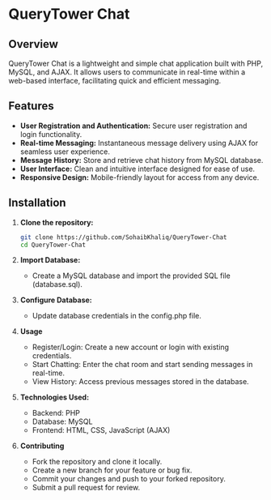 # QueryTower Chat

## Overview

QueryTower Chat is a lightweight and simple chat application built with PHP, MySQL, and AJAX. It allows users to communicate in real-time within a web-based interface, facilitating quick and efficient messaging.

## Features

- **User Registration and Authentication:** Secure user registration and login functionality.
- **Real-time Messaging:** Instantaneous message delivery using AJAX for seamless user experience.
- **Message History:** Store and retrieve chat history from MySQL database.
- **User Interface:** Clean and intuitive interface designed for ease of use.
- **Responsive Design:** Mobile-friendly layout for access from any device.

## Installation

1. **Clone the repository:**

   ```bash
   git clone https://github.com/SohaibKhaliq/QueryTower-Chat
   cd QueryTower-Chat
2. **Import Database:**
   - Create a MySQL database and import the provided SQL file (database.sql).

3. **Configure Database:**
   - Update database credentials in the config.php file.
4. **Usage**
   - Register/Login: Create a new account or login with existing credentials.
   - Start Chatting: Enter the chat room and start sending messages in real-time.
   - View History: Access previous messages stored in the database.
5. **Technologies Used:**
   - Backend: PHP
   - Database: MySQL
   - Frontend: HTML, CSS, JavaScript (AJAX)
6. **Contributing**
   - Fork the repository and clone it locally.
   - Create a new branch for your feature or bug fix.
   - Commit your changes and push to your forked repository.
   - Submit a pull request for review.
